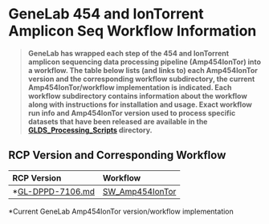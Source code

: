 # GeneLab 454 and IonTorrent Amplicon Seq Workflow Information

> **GeneLab has wrapped each step of the 454 and IonTorrent amplicon sequencing data processing pipeline (Amp454IonTor) into a workflow. The table below lists (and links to) each Amp454IonTor version and the corresponding workflow subdirectory, the current Amp454IonTor/workflow implementation is indicated. Each workflow subdirectory contains information about the workflow along with instructions for installation and usage. Exact workflow run info and Amp454IonTor version used to process specific datasets that have been released are available in the [GLDS_Processing_Scripts](../GLDS_Processing_Scripts) directory.**  

## RCP Version and Corresponding Workflow

|RCP Version|Workflow|
|:----------|:-------|
|*[GL-DPPD-7106.md](../Pipeline_GL-DPPD-7106_Versions/GL-DPPD-7106.md)|[SW_Amp454IonTor](SW_Amp454IonTor)|

*Current GeneLab Amp454IonTor version/workflow implementation
